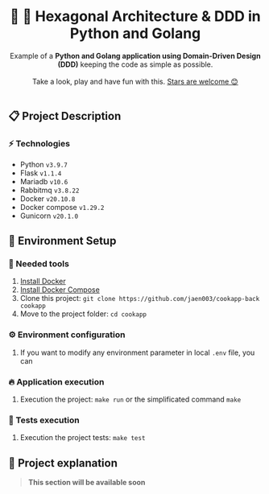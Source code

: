 <h1 align="center">
    🐍 🐀 Hexagonal Architecture & DDD in Python and Golang
</h1>

<p align="center">
    Example of a <strong>Python and Golang application using Domain-Driven Design (DDD)</strong> keeping the code as simple as possible.
    <br />
    <br />
    Take a look, play and have fun with this.
    <a href="https://github.com/jaen003/cookapp-back/stargazers">Stars are welcome 😊</a>
    <br />
    <br />
</p>

## 📋 Project Description

### ⚡ Technologies

- Python `v3.9.7`
- Flask   `v1.1.4`
- Mariadb `v10.6`
- Rabbitmq `v3.8.22`
- Docker `v20.10.8`
- Docker compose `v1.29.2`
- Gunicorn `v20.1.0`

## 🚀 Environment Setup

### 🔨 Needed tools

1. [Install Docker](https://www.docker.com/get-started)
2. [Install Docker Compose](https://docs.docker.com/compose/install/)
3. Clone this project: `git clone https://github.com/jaen003/cookapp-back cookapp`
4. Move to the project folder: `cd cookapp`

### ⚙️ Environment configuration

1. If you want to modify any environment parameter in local `.env` file, you can

### 🔥 Application execution

1. Execution the project: `make run` or the simplificated command `make`

### 🧪 Tests execution

1. Execution the project tests: `make test`

## 🍿 Project explanation

> **This section will be available soon**



